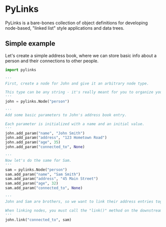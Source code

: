 # PyLinks
PyLinks is a bare-bones collection of object definitions for developing node-based, "linked list" style applications and data trees.

## Simple example

Let's create a simple address book, where we can store basic info about a person and their connections to other people.

```python
import pylinks

'''
First, create a node for John and give it an arbitrary node type.

This type can be any string - it's really meant for you to organize your nodes.
'''
john = pylinks.Node("person")

'''
Add some basic parameters to John's address book entry.

Each parameter is initialized with a name and an initial value.
'''
john.add_param("name", "John Smith")
john.add_param("address", "123 Hometown Road")
john.add_param("age", 35)
john.add_param("connected_to", None)

'''
Now let's do the same for Sam.
'''
sam = pylinks.Node("person")
sam.add_param("name", "Sam Smith")
sam.add_param("address", "45 Main Street")
sam.add_param("age", 32)
sam.add_param("connected_to", None)

'''
John and Sam are brothers, so we want to link their address entries together. Every parameter we add is "pluggable", meaning it can be linked with another node.

When linking nodes, you must call the "link()" method on the downstream node. In this example, the output of Sam's entry will be connected to the "connected_to" parameter of John's.
'''
john.link("connected_to", sam)
```